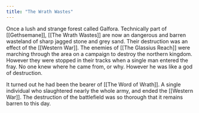 ```yaml
---
title: "The Wrath Wastes"
---
```

Once a lush and strange forest called Galfora. Technically part of [[Gethsemane]], [[The Wrath Wastes]] are now an dangerous and barren wasteland of sharp jagged stone and grey sand. Their destruction was an effect of the [[Western War]]. The enemies of [[The Glassius Reach]] were marching through the area on a campaign to destroy the northern kingdom. However they were stopped in their tracks when a single man entered the fray. No one knew where he came from, or why. However he was like a god of destruction.

It turned out he had been the bearer of [[The Word of Wrath]]. A single individual who slaughtered nearly the whole army, and ended the [[Western War]]. The destruction of the battlefield was so thorough that it remains barren to this day.